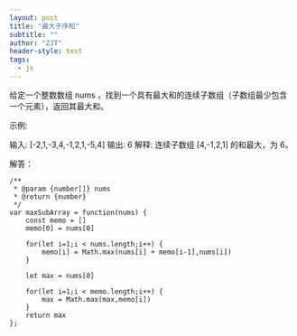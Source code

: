 ```yaml
---
layout: post
title: "最大子序和"
subtitle: ""
author: "ZJT"
header-style: text
tags:
  - js
---
```



给定一个整数数组 nums ，找到一个具有最大和的连续子数组（子数组最少包含一个元素），返回其最大和。

示例:

输入: [-2,1,-3,4,-1,2,1,-5,4]
输出: 6
解释: 连续子数组 [4,-1,2,1] 的和最大，为 6。

解答：
```
/**
 * @param {number[]} nums
 * @return {number}
 */
var maxSubArray = function(nums) {
    const memo = []
    memo[0] = nums[0]

    for(let i=1;i < nums.length;i++) {
        memo[i] = Math.max(nums[i] + memo[i-1],nums[i])
    }

    let max = nums[0]

    for(let i=1;i < memo.length;i++) {
        max = Math.max(max,memo[i])
    }
    return max
};
```
